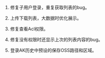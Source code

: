
1. 修复子用户登录，重复获取列表的bug。

2. 上传下载列表，大数据时优化展示。

3. 修复查看Acl权限。

4. 修复没有权限时还显示上次的列表内容的bug。

5. 登录AK历史中预设的保存OSS路径和区域。
